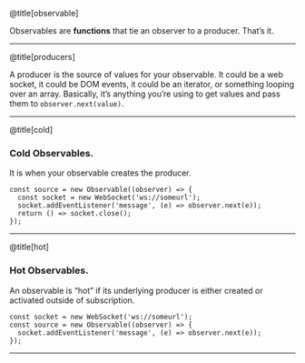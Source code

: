 @title[observable]

Observables are **functions** that tie an observer to a producer. That’s it.

---

@title[producers]

A producer is the source of values for your observable.
It could be a web socket, it could be DOM events, it could be an iterator, or something looping over an array.
Basically, it’s anything you’re using to get values and pass them to `observer.next(value)`.

---

@title[cold]

### Cold Observables.

It is when your observable creates the producer.

```
const source = new Observable((observer) => {
  const socket = new WebSocket('ws://someurl');
  socket.addEventListener('message', (e) => observer.next(e));
  return () => socket.close();
});

```

---

@title[hot]

### Hot Observables.

An observable is “hot” if its underlying producer is either created or activated outside of subscription.

```
const socket = new WebSocket('ws://someurl');
const source = new Observable((observer) => {
  socket.addEventListener('message', (e) => observer.next(e));
});

```

---
